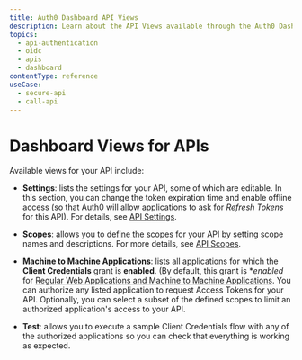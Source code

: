 ```yaml
---
title: Auth0 Dashboard API Views
description: Learn about the API Views available through the Auth0 Dashboard.
topics:
  - api-authentication
  - oidc
  - apis
  - dashboard
contentType: reference
useCase:
  - secure-api
  - call-api
---
```


# Dashboard Views for APIs

Available views for your API include:

- **Settings**: lists the settings for your API, some of which are editable. In this section, you can change the token expiration time and enable offline access (so that Auth0 will allow applications to ask for <dfn data-key="refresh-token">Refresh Tokens</dfn> for this API). For details, see [API Settings](/api-auth/references/dashboard/api-settings).

- **Scopes**: allows you to [define the scopes](/scopes/current/guides/define-scopes-using-dashboard) for your API by setting scope names and descriptions. For more details, see [API Scopes](/scopes/current/api-scopes).

- **Machine to Machine Applications**: lists all applications for which the **Client Credentials** grant is **enabled**. (By default, this grant is **enabled* for [Regular Web Applications and Machine to Machine Applications](/applications). You can authorize any listed application to request Access Tokens for your API. Optionally, you can select a subset of the defined scopes to limit an authorized application's access to your API. 

- **Test**: allows you to execute a sample Client Credentials flow with any of the authorized applications so you can check that everything is working as expected.
